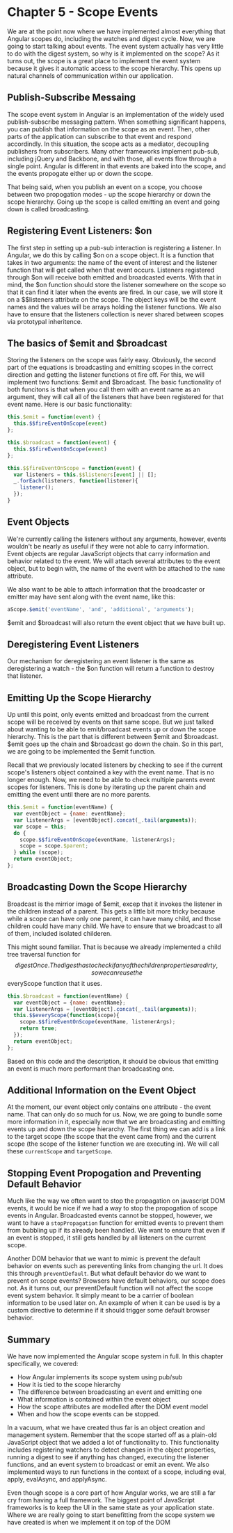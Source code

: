 # Chapter 5 - Scope Events

We are at the point now where we have implemented almost everything that Angular scopes do, including the watches and digest cycle. Now, we are going to start talking about events. The event system actually has very little to do with the digest system, so why is it implemented on the scope? As it turns out, the scope is a great place to implement the event system because it gives it automatic access to the scope hierarchy. This opens up natural channels of communication within our application.

## Publish-Subscribe Messaing

The scope event system in Angular is an implementation of the widely used publish-subscribe messaging pattern. When something significant happens, you can publish that information on the scope as an event. Then, other parts of the application can subscribe to that event and respond accordindly. In this situation, the scope acts as a mediator, decoupling publishers from subscribers. Many other frameworks implement pub-sub, including jQuery and Backbone, and with those, all events flow through a single point. Angular is different in that events are baked into the scope, and the events propogate either up or down the scope.

That being said, when you publish an event on a scope, you choose between two propogation modes - up the scope hierarchy or down the scope hierarchy. Going up the scope is called emitting an event and going down is called broadcasting.

## Registering Event Listeners: $on

The first step in setting up a pub-sub interaction is registering a listener. In Angular, we do this by calling $on on a scope object. It is a function that takes in two arguments: the name of the event of interest and the listener function that will get called when that event occurs. Listeners registered through $on will receive both emitted and broadcasted events. With that in mind, the $on function should store the listener somewhere on the scope so that it can find it later when the events are fired. In our case, we will store it on a $$listeners attribute on the scope. The object keys will be the event names and the values will be arrays holding the listener functions. We also have to ensure that the listeners collection is never shared between scopes via prototypal inheritence.

## The basics of $emit and $broadcast

Storing the listeners on the scope was fairly easy. Obviously, the second part of the equations is broadcasting and emitting scopes in the correct direction and getting the listener functions ot fire off. For this, we will implement two functions: $emit and $broadcast. The basic functionality of both funcitons is that when you call them with an event name as an argument, they will call all of the listeners that have been registered for that event name. Here is our basic functionality:

```js
this.$emit = function(event) {
  this.$$fireEventOnScope(event)
};

this.$broadcast = function(event) {
  this.$$fireEventOnScope(event)
};

this.$$fireEventOnScope = function(event) {
  var listeners = this.$$listeners[event] || [];
  _.forEach(listeners, function(listener){
    listener();
  });
}
```

## Event Objects

We're currently calling the listeners without any arguments, however, events wouldn't be nearly as useful if they were not able to carry information. Event objects are regular JavaScript objects that carry information and behavior related to the event. We will attach several attributes to the event object, but to begin with, the name of the event with be attached to the `name` attribute.

We also want to be able to attach information that the broadcaster or emitter may have sent along with the event name, like this:

```js
aScope.$emit('eventName', 'and', 'additional', 'arguments');
```

$emit and $broadcast will also return the event object that we have built up.

## Deregistering Event Listeners

Our mechanism for deregistering an event listener is the same as deregistering a watch - the $on function will return a function to destroy that listener.

## Emitting Up the Scope Hierarchy

Up until this point, only events emitted and broadcast from the current scope will be received by events on that same scope. But we just talked about wanting to be able to emit/broadcast events up or down the scope hierarchy. This is the part that is different between $emit and $broadcast. $emit goes up the chain and $broadcast go down the chain. So in this part, we are going to be implemented the $emit function.

Recall that we previously located listeners by checking to see if the current scope's listeners object contained a key with the event name. That is no longer enough. Now, we need to be able to check multiple parents event scopes for listeners. This is done by iterating up the parent chain and emitting the event until there are no more parents.

```js
this.$emit = function(eventName) {
  var eventObject = {name: eventName};
  var listenerArgs = [eventObject].concat(_.tail(arguments));
  var scope = this;
  do {
    scope.$$fireEventOnScope(eventName, listenerArgs);
    scope = scope.$parent;
  } while (scope);
  return eventObject;
};
```

## Broadcasting Down the Scope Hierarchy

Broadcast is the mirrior image of $emit, excep that it invokes the listener in the children instead of a parent. This gets a little bit more tricky because while a scope can have only one parent, it can have many child, and those children could have many child. We have to ensure that we broadcast to all of them, included isolated childeren.

This might sound familiar. That is because we already implemented a child tree traversal function for $$digestOnce. The digest has to check if any of the children properties are dirty, so we can reuse the $$everyScope function that it uses.

```js
this.$broadcast = function(eventName) {
  var eventObject = {name: eventName};
  var listenerArgs = [eventObject].concat(_.tail(arguments));
  this.$$everyScope(function(scope){
    scope.$$fireEventOnScope(eventName, listenerArgs);
    return true;
  });
  return eventObject;
};
```

Based on this code and the description, it should be obvious that emitting an event is much more performant than broadcasting one.

## Additional Information on the Event Object

At the moment, our event object only contains one attribute - the event name. That can only do so much for us. Now, we are going to bundle some more information in it, especially now that we are broadcasting and emitting events up and down the scope hierarchy. The first thing we can add is a link to the target scope (the scope that the event came from) and the current scope (the scope of the listener function we are executing in). We will call these `currentScope` and `targetScope`.

## Stopping Event Propogation and Preventing Default Behavior

Much like the way we often want to stop the propagation on javascript DOM events, it would be nice if we had a way to stop the propogation of scope events in Angular. Broadcasted events cannot be stopped, however, we want to have a `stopPropagation` function for emitted events to prevent them from bubbling up if its already been handled. We want to ensure that even if an event is stopped, it still gets handled by all listeners on the current scope.

Another DOM behavior that we want to mimic is prevent the default behavior on events such as pereventing links from changing the url. It does this through `preventDefault`. But what default behavior do we want to prevent on scope events? Browsers have default behaviors, our scope does not. As it turns out, our preventDefault function will not affect the scope event system behavior. It simply meant to be a carrier of boolean information to be used later on. An example of when it can be used is by a custom directive to determine if it should trigger some default browser behavior.

## Summary

We have now implemented the Angular scope system in full. In this chapter specifically, we covered:
 * How Angular implements its scope system using pub/sub
 * How it is tied to the scope hierarchy
 * The difference between broadcasting an event and emitting one
 * What information is contained within the event object
 * How the scope attributes are modelled after the DOM event model
 * When and how the scope events can be stopped.

In a vacuum, what we have created thus far is an object creation and management system. Remember that the scope started off as a plain-old JavaScript object that we added a lot of functionality to. This functionality includes registering watchers to detect changes in the object properties, running a digest to see if anything has changed, executing the listener functions, and an event system to broadcast or emit an event. We also implemented ways to run functions in the context of a scope, including eval, apply, evalAsync, and applyAsync.

Even though scope is a core part of how Angular works, we are still a far cry from having a full framework. The biggest point of JavaScript frameworks is to keep the UI in the same state as your application state. Where we are really going to start benefitting from the scope system we have created is when we implement it on top of the DOM
